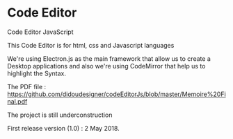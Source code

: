 # Code Editor
Code Editor JavaScript

This Code Editor is for html, css and Javascript languages

We're using Electron.js as the main framework that allow us to create a Desktop applications
and also we're using CodeMirror that help us to highlight the Syntax.

The PDF file : https://github.com/didoudesigner/codeEditorJs/blob/master/Memoire%20Final.pdf

The project is still underconstruction 

First release version (1.0) : 2 May 2018.




